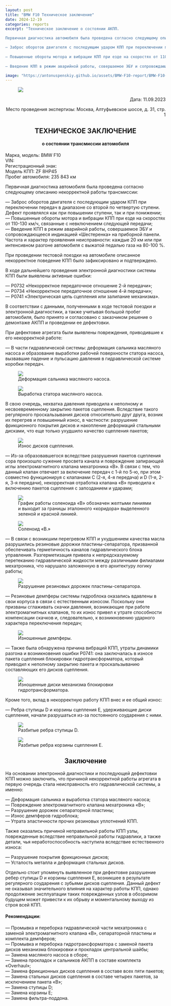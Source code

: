 ```yaml
---
layout: post
title: "BMW F10 Техническое заключение"
date: 2024-12-19
categories: reports
excerpt: "Техническое заключение о состоянии АКПП.

Первичная диагностика автомобиля была проведена согласно следующему описанию некорректной работы трансмиссии:<br/>

— Заброс оборотов двигателя с последующим ударом КПП при переключении передач в диапазоне со второй по четвертую ступени. Дефект проявлялся как при повышении ступени, так и при понижении;<br/>
 
— Повышенные обороты мотора и вибрации КПП при езде на скоростях от 110-130 км/ч, связанные с невключением следующей передачи;<br/>
  
— Введение КПП в режим аварийной работы, совершаемое ЭБУ и сопровождающееся индикацией «Шестеренка» на приборной панели. Частота и характер проявления неисправности: каждые 20 км или при интенсивном разгоне автомобиля с выжатой педалью газа на 80-100 %."

image: "https://antonuspenskiy.github.io/assets/BMW-F10-report/BMW-F10-car-photo.jpg"
---
```


<link rel="stylesheet" href="https://antonuspenskiy.github.io/assets/style.css">

<div class="article-container">

<figure>
  <img src="https://antonuspenskiy.github.io/assets/CTT-header.jpg">
</figure>

<p align="right">Дата: 11.09.2023</p>
<p align="right">Место проведения экспертизы: Москва, Алтуфьевское шоссе, д. 31, стр. 1</p>

<h2 align="center">ТЕХНИЧЕСКОЕ ЗАКЛЮЧЕНИЕ</h2>
<h4 align="center">о состоянии трансмиссии автомобиля</h4>


<p>
Марка, модель: BMW F10<br/>
VIN:<br/>
Регистрационный знак:<br/>
Модель КПП: ZF 8HP45<br/>
Пробег автомобиля: 235 843 км<br/>
</p>


<p>Первичная диагностика автомобиля была проведена согласно следующему описанию некорректной работы трансмиссии:</p>

<p>
— Заброс оборотов двигателя с последующим ударом КПП при переключении передач в диапазоне со второй по четвертую ступени. Дефект проявлялся как при повышении ступени, так и при понижении;<br/>
— Повышенные обороты мотора и вибрации КПП при езде на скоростях от 110-130 км/ч, связанные с невключением следующей передачи;<br/>
— Введение КПП в режим аварийной работы, совершаемое ЭБУ и сопровождающееся индикацией «Шестеренка» на приборной панели. Частота и характер проявления неисправности: каждые 20 км или при интенсивном разгоне автомобиля с выжатой педалью газа на 80-100 %.<br/>
</p>

<p>При проведении тестовой поездки на автомобиле описанное некорректное поведение КПП было зафиксировано и подтверждено.</p>

<p>В ходе дальнейшего проведения электронной диагностики системы КПП были выявлены активные ошибки:</p>

<p>
— P0732 «Некорректное передаточное отношение 2-й передачи»;<br/>
— P0734 «Некорректное передаточное отношение 4-й передачи»;<br/>
— P0741 «Электрическая цепь сцепления или залипание механизма».<br/>
</p>

<p>В соответствии с данными, полученными в ходе тестовой поездки и электронной диагностики, а также учитывая большой пробег автомобиля, было принято и согласовано с заказчиком решение о демонтаже АКПП и проведении ее дефектовки.</p>

<p>При дефектовке агрегата были выявлены повреждения, приводившие к его некорректной работе:</p>

<p>— В части гидравлической системы: деформация сальника масляного насоса и образование выработки рабочей поверхности статора насоса, вызвавшие падение и пульсацию давления в гидравлической системе коробки передач.</p>

<figure>
  <img src="https://antonuspenskiy.github.io/assets/BMW-F10-report/BMW-F10-pump-seal.jpg">
  <figcaption>Деформация сальника масляного насоса.</figcaption>
</figure>

<figure>
  <img src="https://antonuspenskiy.github.io/assets/BMW-F10-report/BMW-F10-pump-stator.jpg">
  <figcaption>Выработка статора масляного насоса.</figcaption>
</figure>

<p>В свою очередь, нехватка давления приводила к неполному и несвоевременному закрытию пакетов сцепления. Вследствие такого регулярного проскальзывания дисков относительно друг друга, возник их перегрев и повышенный износ,
  в частности: разрушение фрикционного покрытия дисков и накопление деформаций стальными дисками, что еще только ухудшило качество сцепления пакетов;</p>

<figure>
  <img src="https://antonuspenskiy.github.io/assets/BMW-F10-report/BMW-F10-plates-wearout.jpg">
  <figcaption>Износ дисков сцепления.</figcaption>
</figure>  

<p>— Из-за образовавшегося вследствие разрушения пакетов сцепления сора произошло сужение просвета канала и повреждение запирающей иглы электромагнитного клапана мехатроника «B». В связи с тем, что данный клапан отвечает за включение передач с 1-й по 5-ю,
  при этом совместно функционируя с клапанами С (2-я, 4-я передача) и D (1-я, 2-я, 3-я передачи), некорректная отработка клапана «B» приводила к включению пакетов сцепления с запозданием и ударами;</p>

<figure>
  <img src="https://antonuspenskiy.github.io/assets/BMW-F10-report/BMW-F10-solenoid-B-benchmark.jpg">
  <figcaption>График работы соленоида «B» обозначен желтыми линиями и выходит за границы эталонного «коридора» выделенного зеленой и красной линией.</figcaption>
</figure>

<figure>
  <img src="https://antonuspenskiy.github.io/assets/BMW-F10-report/BMW-F10-solenoid-B.jpg">
  <figcaption>Соленоид «B.»</figcaption>
</figure>

<p>— В связи с возникшим перегревом КПП и ухудшением качества масла разрушились резиновые дорожки пластины-сепаратора, призванной обеспечивать герметичность каналов гидравлического блока управления. Разгерметизация привела к непредсказуемому перетеканию гидравлической
  жидкости между различными филиалами мехатроника, что нарушало заложенную в его архитектуру логику работы;</p>

<figure>
  <img src="https://antonuspenskiy.github.io/assets/BMW-F10-report/BMW-F10-separator.jpg">
  <figcaption>Разрушение резиновых дорожек пластины-сепаратора.</figcaption>
</figure>
  
<p>— Резиновые демпферы системы гидроблока оказались вдавлены в свои корпуса в связи с естественным износом. Поскольку они призваны сглаживать скачки давления, возникающие при работе электромагнитных клапанов, то их износ привел к утрате способности компенсации скачков и, следовательно,
  к возникновению ударного характера переключения передач;</p>

<figure>
  <img src="https://antonuspenskiy.github.io/assets/BMW-F10-report/BMW-F10-dampers.jpg">
  <figcaption>Изношенные демпферы.</figcaption>
</figure>

<p>— Также была обнаружена причина вибраций КПП, утраты динамики разгона и возникновения ошибки P0741: она заключалась в износе пакета сцепления блокировки гидротрансформатора, который приводил к неполному закрытию пакета и проскальзыванию составляющих его дисков сцепления.</p>

<figure>
  <img src="https://antonuspenskiy.github.io/assets/BMW-F10-report/BMW-F10-TQ-plates-wearout.jpg">
  <figcaption>Изношенные диски механизма блокировки гидротрансформатора.</figcaption>
</figure>
  
<p>Кроме того, вклад в некорректную работу КПП внес и ее общий износ:</p>

<p>— Ребра ступицы D и корзины сцепления E, удерживающие диски сцепления, начали разрушаться из-за постоянного соударения с ними.</p>

<figure>
  <img src="https://antonuspenskiy.github.io/assets/BMW-F10-report/BMW-F10-D-ribs.jpg">
  <figcaption>Разбитые ребра ступицы D.</figcaption>
</figure>

<figure>
  <img src="https://antonuspenskiy.github.io/assets/BMW-F10-report/BMW-F10-E-ribs.jpg">
  <figcaption>Разбитые ребра корзины сцепления E.</figcaption>
</figure>

<h2 align="center">Заключение</h2>

<p>На основании электронной диагностики и последующей дефектовки КПП можно заключить, что причиной некорректной работы агрегата в первую очередь стала неисправность его гидравлической системы, а именно:</p>

<p>
— Деформация сальника и выработка статора масляного насоса;<br/>
— Повреждение электромагнитного клапана мехатроника «B»;<br/>
— Разрушение дорожек сепараторной пластины;<br/>
— Износ демпферов гидроблока;<br/>
— Утрата эластичности прочих резиновых уплотнений КПП.<br/>
</p>

<p>Также оказались причиной неправильной работы КПП узлы, поврежденные вследствие неправильной работы гидравлики, а также детали, чья неработоспособность наступила вследствие естественного износа:</p>

<p>
— Разрушение покрытия фрикционных дисков;<br/>
— Усталость металла и деформация стальных дисков.<br/>
</p>

<p>Отдельно стоит упомянуть выявленное при дефектовке разрушение ребер ступицы D и корзины сцепления E, возникшее в результате регулярного соударения с зубьями дисков сцепления.
Данный дефект не оказывал значительного влияния на характер работы КПП, однако продолжение эксплуатации таких поврежденных узлов в обозримом будущем может привести к их обрыву и моментальному выходу из строя всей КПП.</p>

<h4>Рекомендации:</h4>
<p>
— Промывка и переборка гидравлической части мехатроника с заменой электромагнитного клапана «B», сепараторной пластины и комплекта демпферов;<br/>
— Промывка и переборка гидротрансформатора с заменой пакета дисков механизма блокировки и прокладок центральной шайбы;<br/>
— Замена масляного насоса в сборе;<br/>
— Замена прокладок и сальников АКПП в составе комплекта «Overhaul»;<br/>
— Замена фрикционных дисков сцепления в составе всех пяти пакетов;<br/>
— Замена стальных дисков сцепления в составе четырех пакетов, за исключением пакета «B»;<br/>
— Замена ступицы D;<br/>
— Замена корзины E;<br/>
— Замена фильтра-поддона.<br/>
</p>

</div>
